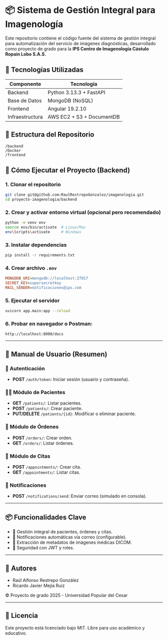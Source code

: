 # 📦 Sistema de Gestión Integral para Imagenología

Este repositorio contiene el código fuente del sistema de gestión integral para automatización del servicio de imágenes diagnósticas, desarrollado como proyecto de grado para la **IPS Centro de Imagenología Cástulo Ropain Lobo S.A.S.**

## 🧩 Tecnologías Utilizadas

| Componente   | Tecnología            |
|--------------|------------------------|
| Backend      | Python 3.13.3 + FastAPI |
| Base de Datos| MongoDB (NoSQL)        |
| Frontend     | Angular 19.2.10        |
| Infraestructura | AWS EC2 + S3 + DocumentDB |

## 📁 Estructura del Repositorio

```
/backend
/Docker
/frontend
```

## 🚀 Cómo Ejecutar el Proyecto (Backend)

### 1. Clonar el repositorio
```bash
git clone git@github.com:RaulRestrepoGonzalez/imagenologia.git
cd proyecto-imagenologia/backend
```

### 2. Crear y activar entorno virtual (opcional pero recomendado)
```bash
python -m venv env
source env/bin/activate  # Linux/Mac
env\Scripts\activate     # Windows
```

### 3. Instalar dependencias
```bash
pip install -r requirements.txt
```

### 4. Crear archivo `.env`
```ini
MONGODB_URI=mongodb://localhost:27017
SECRET_KEY=supersecretkey
MAIL_SENDER=notificaciones@ips.com
```

### 5. Ejecutar el servidor
```bash
uvicorn app.main:app --reload
```

### 6. Probar en navegador o Postman:
```
http://localhost:8000/docs
```

---

## 📘 Manual de Usuario (Resumen)

### 🔐 Autenticación
- **POST** `/auth/token`: Iniciar sesión (usuario y contraseña).

### 👨‍⚕️ Módulo de Pacientes
- **GET** `/patients/`: Listar pacientes.
- **POST** `/patients/`: Crear paciente.
- **PUT/DELETE** `/patients/{id}`: Modificar o eliminar paciente.

### 📄 Módulo de Órdenes
- **POST** `/orders/`: Crear orden.
- **GET** `/orders/`: Listar órdenes.

### 📅 Módulo de Citas
- **POST** `/appointments/`: Crear cita.
- **GET** `/appointments/`: Listar citas.

### 📢 Notificaciones
- **POST** `/notifications/send`: Enviar correo (simulado en consola).

---

## 📦 Funcionalidades Clave

- 📌 Gestión integral de pacientes, órdenes y citas.
- 📧 Notificaciones automáticas vía correo (configurable).
- 🧠 Extracción de metadatos de imágenes médicas DICOM.
- 🔐 Seguridad con JWT y roles.

---

## 👥 Autores
- Raúl Alfonso Restrepo González  
- Ricardo Javier Mejía Ruiz

© Proyecto de grado 2025 - Universidad Popular del Cesar

---

## 📄 Licencia
Este proyecto está licenciado bajo MIT. Libre para uso académico y educativo.


